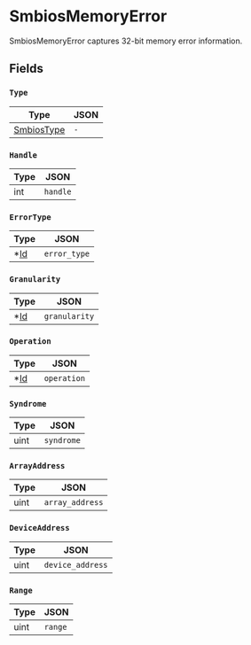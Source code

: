# SmbiosMemoryError

SmbiosMemoryError captures 32-bit memory error information.


## Fields


### `Type`



| Type | JSON |
| ---- | -----------|
| [SmbiosType](smbios_type.md) | `-` |

### `Handle`



| Type | JSON |
| ---- | -----------|
| int | `handle` |

### `ErrorType`



| Type | JSON |
| ---- | -----------|
| *[Id](id.md) | `error_type` |

### `Granularity`



| Type | JSON |
| ---- | -----------|
| *[Id](id.md) | `granularity` |

### `Operation`



| Type | JSON |
| ---- | -----------|
| *[Id](id.md) | `operation` |

### `Syndrome`



| Type | JSON |
| ---- | -----------|
| uint | `syndrome` |

### `ArrayAddress`



| Type | JSON |
| ---- | -----------|
| uint | `array_address` |

### `DeviceAddress`



| Type | JSON |
| ---- | -----------|
| uint | `device_address` |

### `Range`



| Type | JSON |
| ---- | -----------|
| uint | `range` |
